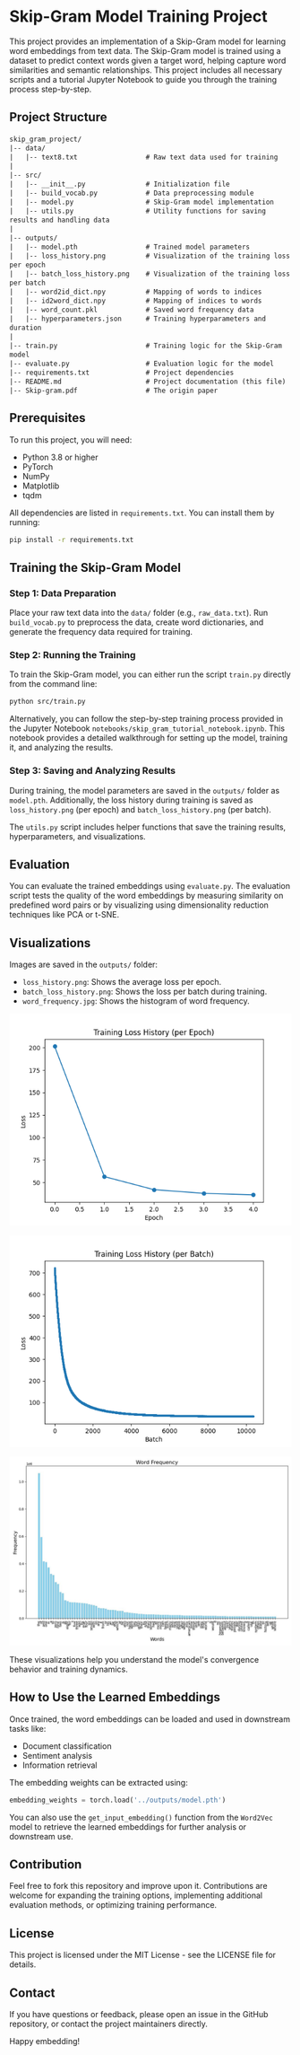 # Skip-Gram Model Training Project

This project provides an implementation of a Skip-Gram model for learning word embeddings from text data. The Skip-Gram model is trained using a dataset to predict context words given a target word, helping capture word similarities and semantic relationships. This project includes all necessary scripts and a tutorial Jupyter Notebook to guide you through the training process step-by-step.

## Project Structure

```
skip_gram_project/
|-- data/
|   |-- text8.txt                 # Raw text data used for training
|
|-- src/
|   |-- __init__.py               # Initialization file
|   |-- build_vocab.py            # Data preprocessing module
|   |-- model.py                  # Skip-Gram model implementation
|   |-- utils.py                  # Utility functions for saving results and handling data
|
|-- outputs/
|   |-- model.pth                 # Trained model parameters
|   |-- loss_history.png          # Visualization of the training loss per epoch
|   |-- batch_loss_history.png    # Visualization of the training loss per batch
|   |-- word2id_dict.npy          # Mapping of words to indices
|   |-- id2word_dict.npy          # Mapping of indices to words
|   |-- word_count.pkl            # Saved word frequency data
|   |-- hyperparameters.json      # Training hyperparameters and duration
|
|-- train.py                      # Training logic for the Skip-Gram model
|-- evaluate.py                   # Evaluation logic for the model
|-- requirements.txt              # Project dependencies
|-- README.md                     # Project documentation (this file)
|-- Skip-gram.pdf                 # The origin paper
```

## Prerequisites

To run this project, you will need:
- Python 3.8 or higher
- PyTorch
- NumPy
- Matplotlib
- tqdm

All dependencies are listed in `requirements.txt`. You can install them by running:

```sh
pip install -r requirements.txt
```

## Training the Skip-Gram Model

### Step 1: Data Preparation
Place your raw text data into the `data/` folder (e.g., `raw_data.txt`). Run `build_vocab.py` to preprocess the data, create word dictionaries, and generate the frequency data required for training.

### Step 2: Running the Training
To train the Skip-Gram model, you can either run the script `train.py` directly from the command line:

```sh
python src/train.py
```

Alternatively, you can follow the step-by-step training process provided in the Jupyter Notebook `notebooks/skip_gram_tutorial_notebook.ipynb`. This notebook provides a detailed walkthrough for setting up the model, training it, and analyzing the results.

### Step 3: Saving and Analyzing Results
During training, the model parameters are saved in the `outputs/` folder as `model.pth`. Additionally, the loss history during training is saved as `loss_history.png` (per epoch) and `batch_loss_history.png` (per batch).

The `utils.py` script includes helper functions that save the training results, hyperparameters, and visualizations.

## Evaluation
You can evaluate the trained embeddings using `evaluate.py`. The evaluation script tests the quality of the word embeddings by measuring similarity on predefined word pairs or by visualizing using dimensionality reduction techniques like PCA or t-SNE.

## Visualizations
Images are saved in the `outputs/` folder:
- `loss_history.png`: Shows the average loss per epoch.
- `batch_loss_history.png`: Shows the loss per batch during training.
- `word_frequency.jpg`: Shows the histogram of word frequency.

![Average Loss per Epoch](./outputs/loss_history.png)

![Loss per Batch](./outputs/batch_loss_history.png)

![Word Frequency Histogram](./outputs/word_frequency.jpg)


These visualizations help you understand the model's convergence behavior and training dynamics.

## How to Use the Learned Embeddings
Once trained, the word embeddings can be loaded and used in downstream tasks like:
- Document classification
- Sentiment analysis
- Information retrieval

The embedding weights can be extracted using:

```python
embedding_weights = torch.load('../outputs/model.pth')
```

You can also use the `get_input_embedding()` function from the `Word2Vec` model to retrieve the learned embeddings for further analysis or downstream use.

## Contribution
Feel free to fork this repository and improve upon it. Contributions are welcome for expanding the training options, implementing additional evaluation methods, or optimizing training performance.

## License
This project is licensed under the MIT License - see the LICENSE file for details.

## Contact
If you have questions or feedback, please open an issue in the GitHub repository, or contact the project maintainers directly.

Happy embedding!